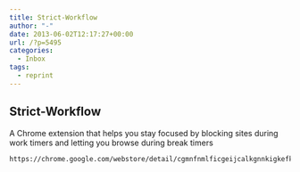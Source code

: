 ```yaml
---
title: Strict-Workflow
author: "-"
date: 2013-06-02T12:17:27+00:00
url: /?p=5495
categories:
  - Inbox
tags:
  - reprint
---
```

## Strict-Workflow
A Chrome extension that helps you stay focused by blocking sites during work timers and letting you browse during break timers


  
    https://chrome.google.com/webstore/detail/cgmnfnmlficgeijcalkgnnkigkefkbhd
  

